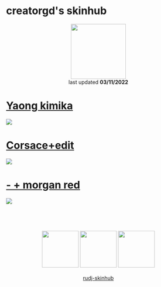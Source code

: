 # creatorgd's skinhub
<p align="center">
<a href="https://osu.ppy.sh/users/13962152">
  <img src="https://a.ppy.sh/13962152"  
       width="150"
       height="150"></a>
<br>
last updated <b>03/11/2022</b>
</p>

# [Yaong kimika](https://github.com/ryancranie/skinhub/raw/tyfh/player/creatorgd/yaong%20kimika.osk)
[![](https://i.imgur.com/6dX0T4O.jpg)](https://github.com/ryancranie/skinhub/raw/tyfh/player/creatorgd/yaong%20kimika.osk)

# [Corsace+edit](https://github.com/ryancranie/skinhub/raw/tyfh/player/creatorgd/Corsace%2Bedit.osk)
[![](https://i.imgur.com/ZETiiy9.jpg)](https://github.com/ryancranie/skinhub/raw/tyfh/player/creatorgd/Corsace%2Bedit.osk)

# [- + morgan red](https://github.com/ryancranie/skinhub/raw/tyfh/player/creatorgd/-%20%2B%20morgan%20red.osk)
[![](https://i.imgur.com/7og1HfO.jpg)](https://github.com/ryancranie/skinhub/raw/tyfh/player/creatorgd/-%20%2B%20morgan%20red.osk)

#
<p align="center">
  <br></br>
  <a href="https://www.twitch.tv/zz_creatorgd_zz">
  <img src="https://i.imgur.com/HM030lk.png" 
       width="100" 
       height="100"></a>
  <a href="https://www.youtube.com/channel/UCikuh0uF1_UUs0mhHZU1tGA">
  <img src="https://i.imgur.com/YWbDUUy.png"  
       width="100" 
       height="100"></a>
  <a href="https://twitter.com/CreatorGD727">
  <img src="https://i.imgur.com/PUQ5uWf.png" 
       width="100" 
       height="100"></a>
  <br></br>
  <a href="README.md">rudj-skinhub</a>
 </p>

